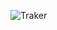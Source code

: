 
![Traker](https://user-images.githubusercontent.com/114528947/224470548-1d63a2e1-d193-4fbe-93b0-8b2ef8c6834e.jpg)
